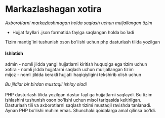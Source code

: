 # Markazlashagan xotira

*Axborotlarni markazlashmagan holda saqlash uchun muljallangan tizim*

- Hujjat fayllari .json formatida faylga saqlangan holda bo`ladi

Tizim mantig`ini tushunish oson bo'lishi uchun php dasturlash tilida yozilgan
 
 #### Ishlatish
admin - nomli jildda yangi hujjatlarni kiritish huquqiga ega tizim uchun<br>
xotira - nomli jildda hujjatarni saqlash uchun mulljallangan tizim<br>
mijoz - nomli jildda kerakli hujjatli haqiqiyligini tekshirib olish uchun<br>

*Bu jildlar bir birdan mustaqil ishlay oladi*
<br><br>
PHP dasturlash tilida yozilgan dastur fayl ga hujjatlarni saqlaydi. Bu tizim ishlashini tushunish oson bo'lishi uchun misol tariqasida keltirilgan. Dasturlash tili va axborotlarni saqlash tizimi mustaqil ravishda tanlanadi. Aynan PHP bo'lishi muhim emas. Shunchaki qoidalarga amal qilinsa bo'ldi.
